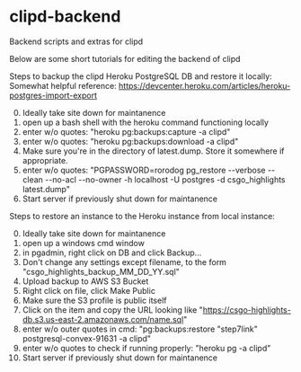 # clipd-backend
Backend scripts and extras for clipd

Below are some short tutorials for editing the backend of clipd

Steps to backup the clipd Heroku PostgreSQL DB and restore it locally:
Somewhat helpful reference: https://devcenter.heroku.com/articles/heroku-postgres-import-export

0. Ideally take site down for maintanence
1. open up a bash shell with the heroku command functioning locally
2. enter w/o quotes: "heroku pg:backups:capture -a clipd"
3. enter w/o quotes: "heroku pg:backups:download -a clipd"
4. Make sure you're in the directory of latest.dump. Store it somewhere if appropriate.
5. enter w/o quotes: "PGPASSWORD=rorodog pg_restore --verbose --clean --no-acl --no-owner -h localhost -U postgres -d csgo_highlights latest.dump"
6. Start server if previously shut down for maintanence

Steps to restore an instance to the Heroku instance from local instance:

0. Ideally take site down for maintanence
1. open up a windows cmd window
2. in pgadmin, right click on DB and click Backup...
3. Don't change any settings except filename, to the form "csgo_highlights_backup_MM_DD_YY.sql"
4. Upload backup to AWS S3 Bucket
5. Right click on file, click Make Public
6. Make sure the S3 profile is public itself
7. Click on the item and copy the URL looking like "https://csgo-highlights-db.s3.us-east-2.amazonaws.com/name.sql"
8. enter w/o outer quotes in cmd: "pg:backups:restore "step7link" postgresql-convex-91631 -a clipd"
9. enter w/o quotes to check if running properly: "heroku pg -a clipd"
10. Start server if previously shut down for maintanence
